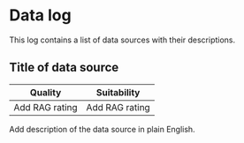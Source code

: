 # Data log

This log contains a list of data sources with their descriptions.

## Title of data source

| Quality        | Suitability    |
| -------------- | -------------- |
| Add RAG rating | Add RAG rating |

Add description of the data source in plain English.
